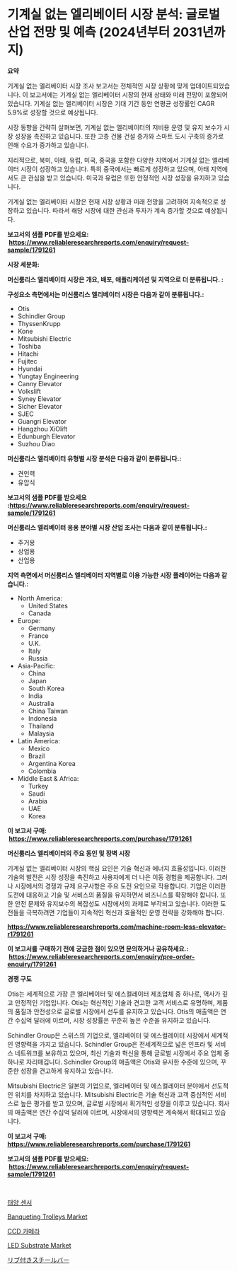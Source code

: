 <p><h1>기계실 없는 엘리베이터 시장 분석: 글로벌 산업 전망 및 예측 (2024년부터 2031년까지)</h1></p><p><strong>요약</strong></p>
<p><p>기계실 없는 엘리베이터 시장 조사 보고서는 전체적인 시장 상황에 맞게 업데이트되었습니다. 이 보고서에는 기계실 없는 엘리베이터 시장의 현재 상태와 미래 전망이 포함되어 있습니다. 기계실 없는 엘리베이터 시장은 기대 기간 동안 연평균 성장률인 CAGR 5.9%로 성장할 것으로 예상됩니다.</p><p>시장 동향을 간략히 살펴보면, 기계실 없는 엘리베이터의 저비용 운영 및 유지 보수가 시장 성장을 촉진하고 있습니다. 또한 고층 건물 건설 증가와 스마트 도시 구축의 증가로 인해 수요가 증가하고 있습니다.</p><p>지리적으로, 북미, 아태, 유럽, 미국, 중국을 포함한 다양한 지역에서 기계실 없는 엘리베이터 시장이 성장하고 있습니다. 특히 중국에서는 빠르게 성장하고 있으며, 아태 지역에서도 큰 관심을 받고 있습니다. 미국과 유럽은 또한 안정적인 시장 성장을 유지하고 있습니다.</p><p>기계실 없는 엘리베이터 시장은 현재 시장 상황과 미래 전망을 고려하여 지속적으로 성장하고 있습니다. 따라서 해당 시장에 대한 관심과 투자가 계속 증가할 것으로 예상됩니다.</p></p>
<p><strong>보고서의 샘플 PDF를 받으세요: &nbsp;<a href="https://www.reliableresearchreports.com/enquiry/request-sample/1791261">https://www.reliableresearchreports.com/enquiry/request-sample/1791261</a></strong></p>
<p><strong>시장 세분화:</strong></p>
<p><strong> 머신룸리스 엘리베이터 시장은 개요, 배포, 애플리케이션 및 지역으로 더 분류됩니다. :</strong></p>
<p><strong>구성요소 측면에서는 머신룸리스 엘리베이터 시장은 다음과 같이 분류됩니다.:</strong></p>
<p><ul><li>Otis</li><li>Schindler Group</li><li>ThyssenKrupp</li><li>Kone</li><li>Mitsubishi Electric</li><li>Toshiba</li><li>Hitachi</li><li>Fujitec</li><li>Hyundai</li><li>Yungtay Engineering</li><li>Canny Elevator</li><li>Volkslift</li><li>Syney Elevator</li><li>Sicher Elevator</li><li>SJEC</li><li>Guangri Elevator</li><li>Hangzhou XiOlift</li><li>Edunburgh Elevator</li><li>Suzhou Diao</li></ul></p>
<p><strong> 머신룸리스 엘리베이터 유형별 시장 분석은 다음과 같이 분류됩니다.:</strong></p>
<p><ul><li>견인력</li><li>유압식</li></ul></p>
<p><strong>보고서의 샘플 PDF를 받으세요 :<a href="https://www.reliableresearchreports.com/enquiry/request-sample/1791261">https://www.reliableresearchreports.com/enquiry/request-sample/1791261</a></strong></p>
<p><strong> 머신룸리스 엘리베이터 응용 분야별 시장 산업 조사는 다음과 같이 분류됩니다.:</strong></p>
<p><ul><li>주거용</li><li>상업용</li><li>산업용</li></ul></p>
<p><strong>지역 측면에서 머신룸리스 엘리베이터 지역별로 이용 가능한 시장 플레이어는 다음과 같습니다.:</strong></p>
<p><ul>
    <li>
        North America:
        <ul>
            <li>United States</li>
            <li>Canada</li>
        </ul>
    </li>
    <li>
        Europe:
        <ul>
            <li>Germany</li>
            <li>France</li>
            <li>U.K.</li>
            <li>Italy</li>
            <li>Russia</li>
        </ul>
    </li>
    <li>
        Asia-Pacific:
        <ul>
            <li>China</li>
            <li>Japan</li>
            <li>South Korea</li>
            <li>India</li>
            <li>Australia</li>
            <li>China Taiwan</li>
            <li>Indonesia</li>
            <li>Thailand</li>
            <li>Malaysia</li>
        </ul>
    </li>
    <li>
        Latin America:
        <ul>
            <li>Mexico</li>
            <li>Brazil</li>
            <li>Argentina Korea</li>
            <li>Colombia</li>
        </ul>
    </li>
    <li>
        Middle East & Africa:
        <ul>
            <li>Turkey</li>
            <li>Saudi</li>
            <li>Arabia</li>
            <li>UAE</li>
            <li>Korea</li>
        </ul>
    </li>
    </ul></p>
<p><strong>이 보고서 구매: &nbsp;<a href="https://www.reliableresearchreports.com/purchase/1791261">https://www.reliableresearchreports.com/purchase/1791261</a></strong></p>
<p><strong>머신룸리스 엘리베이터의 주요 동인 및 장벽 시장</strong></p>
<p><p>기계실 없는 엘리베이터 시장의 핵심 요인은 기술 혁신과 에너지 효율성입니다. 이러한 기술의 발전은 시장 성장을 촉진하고 사용자에게 더 나은 이동 경험을 제공합니다. 그러나 시장에서의 경쟁과 규제 요구사항은 주요 도전 요인으로 작용합니다. 기업은 이러한 도전에 대응하고 기술 및 서비스의 품질을 유지하면서 비즈니스를 확장해야 합니다. 또한 안전 문제와 유지보수의 복잡성도 시장에서의 과제로 부각되고 있습니다. 이러한 도전들을 극복하려면 기업들이 지속적인 혁신과 효율적인 운영 전략을 강화해야 합니다.</p></p>
<p><strong><a href="https://www.reliableresearchreports.com/machine-room-less-elevator-r1791261">https://www.reliableresearchreports.com/machine-room-less-elevator-r1791261</a></strong></p>
<p><strong>이 보고서를 구매하기 전에 궁금한 점이 있으면 문의하거나 공유하세요.: &nbsp;<a href="https://www.reliableresearchreports.com/enquiry/pre-order-enquiry/1791261">https://www.reliableresearchreports.com/enquiry/pre-order-enquiry/1791261</a></strong></p>
<p><strong>경쟁 구도</strong></p>
<p><p>Otis는 세계적으로 가장 큰 엘리베이터 및 에스컬레이터 제조업체 중 하나로, 역사가 깊고 안정적인 기업입니다. Otis는 혁신적인 기술과 견고한 고객 서비스로 유명하며, 제품의 품질과 안전성으로 글로벌 시장에서 선두를 유지하고 있습니다. Otis의 매출액은 연간 수십억 달러에 이르며, 시장 성장률은 꾸준히 높은 수준을 유지하고 있습니다.</p><p>Schindler Group은 스위스의 기업으로, 엘리베이터 및 에스컬레이터 시장에서 세계적인 영향력을 가지고 있습니다. Schindler Group은 전세계적으로 넓은 인프라 및 서비스 네트워크를 보유하고 있으며, 최신 기술과 혁신을 통해 글로벌 시장에서 주요 업체 중 하나로 자리매깁니다. Schindler Group의 매출액은 Otis와 유사한 수준에 있으며, 꾸준한 성장을 견고하게 유지하고 있습니다.</p><p>Mitsubishi Electric은 일본의 기업으로, 엘리베이터 및 에스컬레이터 분야에서 선도적인 위치를 차지하고 있습니다. Mitsubishi Electric은 기술 혁신과 고객 중심적인 서비스로 높은 평가를 받고 있으며, 글로벌 시장에서 획기적인 성장을 이루고 있습니다. 회사의 매출액은 연간 수십억 달러에 이르며, 시장에서의 영향력은 계속해서 확대되고 있습니다.</p></p>
<p><strong>이 보고서 구매: &nbsp; <a href="https://www.reliableresearchreports.com/purchase/1791261">https://www.reliableresearchreports.com/purchase/1791261</a></strong></p>
<p><strong>보고서의 샘플 PDF를 받으세요: &nbsp;<a href="https://www.reliableresearchreports.com/enquiry/request-sample/1791261">https://www.reliableresearchreports.com/enquiry/request-sample/1791261</a></strong><strong></strong></p>
<p>&nbsp;</p>
<p><p><a href="https://medium.com/@carlosrtzkzhj/%ED%83%9C%EC%96%91-%EC%84%BC%EC%84%9C-%EC%8B%9C%EC%9E%A5-%EC%84%B1%EA%B3%B5%EC%A0%81%EC%9D%B8-%EB%B9%84%EC%A6%88%EB%8B%88%EC%8A%A4-%EC%A0%84%EB%9E%B5%EC%9D%98-%EC%97%B4%EC%87%A0-2031%EB%85%84%EA%B9%8C%EC%A7%80-%EC%98%88%EC%B8%A1-0335a057f127">태양 센서</a></p><p><a href="https://view.publitas.com/reportprime-1/banqueting-trolleys-market-analysis-and-sze-forecasted-for-period-from-2024-to-2031/">Banqueting Trolleys Market</a></p><p><a href="https://medium.com/@cierrahayes1930/ccd-%EC%B9%B4%EB%A9%94%EB%9D%BC-%EC%8B%9C%EC%9E%A5-%EB%B6%84%EC%84%9D-%EA%B8%80%EB%A1%9C%EB%B2%8C-%EC%82%B0%EC%97%85-%EC%A0%84%EB%A7%9D%EA%B3%BC-%EC%98%88%EC%B8%A1-2024%EB%85%84%EB%B6%80%ED%84%B0-2031%EB%85%84-f26726dac471">CCD 카메라</a></p><p><a href="https://scarlet-rocket-c63.notion.site/LED-Substrate-Market-Report-Reveals-the-Latest-Trends-And-Growth-Opportunities-of-this-Market-8d448e111e9a4ce29f0196a6d4358073">LED Substrate Market</a></p><p><a href="https://medium.com/@elihomenick1943/%E3%83%AA%E3%83%96%E4%BB%98%E3%81%8D%E9%8B%BC%E7%AD%8B%E3%83%90%E3%83%BC%E5%B8%82%E5%A0%B4-%E7%A8%AE%E9%A1%9E-%E5%BF%9C%E7%94%A8-%E5%9C%B0%E7%90%86%E3%81%AB%E3%82%88%E3%82%8B%E5%8C%85%E6%8B%AC%E7%9A%84%E3%81%AA%E8%A9%95%E4%BE%A1-57c87df79e79">リブ付きスチールバー</a></p></p>